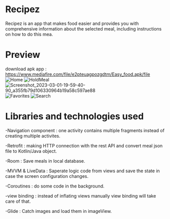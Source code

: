 # Recipez
Recipez is an app that makes food easier and provides you with comprehensive information about the selected meal, including instructions on how to do this mea.

# Preview
download apk app : https://www.mediafire.com/file/e2pteuagpozgdtm/Easy_food.apk/file
![Home](https://user-images.githubusercontent.com/73345730/222222961-8607578f-483e-4a63-abe6-a9b38e0044e2.jpg)
![HoldMeal](https://user-images.githubusercontent.com/73345730/222223002-704dd2ca-e2f9-4ebf-83ee-e79d280da430.jpg)
![Screenshot_2023-03-01-19-59-40-90_a355fb79d106330964b19a58c597ae88](https://user-images.githubusercontent.com/73345730/222224008-caebcfa6-46c4-488e-9209-e04a20d45d22.jpg)
![Favorites](https://user-images.githubusercontent.com/73345730/222224078-f557c124-45e8-4eaf-b670-02b969d4b853.jpg)
![Search](https://user-images.githubusercontent.com/73345730/222224133-1877838e-c191-46e3-9bb9-0eb9dbad364c.jpg)

# Libraries and technologies used

-Navigation component : one activity contains multiple fragments instead of creating multiple activites.

-Retrofit : making HTTP connection with the rest API and convert meal json file to Kotlin/Java object.

-Room : Save meals in local database.

-MVVM & LiveData : Saperate logic code from views and save the state in case the screen configuration changes.

-Coroutines : do some code in the background.

-view binding : instead of inflating views manually view binding will take care of that.

-Glide : Catch images and load them in imageView.
